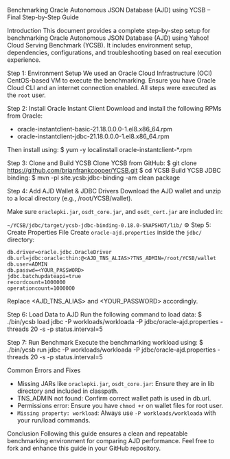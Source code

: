 Benchmarking Oracle Autonomous JSON Database (AJD) using YCSB – Final Step-by-Step Guide

Introduction
This document provides a complete step-by-step setup for benchmarking Oracle Autonomous JSON Database (AJD) using Yahoo! Cloud Serving Benchmark (YCSB). It includes environment setup, dependencies, configurations, and troubleshooting based on real execution experience.


Step 1: Environment Setup
We used an Oracle Cloud Infrastructure (OCI) CentOS-based VM to execute the benchmarking.
Ensure you have Oracle Cloud CLI and an internet connection enabled. All steps were executed as the `root` user.

Step 2: Install Oracle Instant Client
Download and install the following RPMs from Oracle:
- oracle-instantclient-basic-21.18.0.0.0-1.el8.x86_64.rpm
- oracle-instantclient-jdbc-21.18.0.0.0-1.el8.x86_64.rpm

Then install using:
$ yum -y localinstall oracle-instantclient-*.rpm


Step 3: Clone and Build YCSB
Clone YCSB from GitHub:
$ git clone https://github.com/brianfrankcooper/YCSB.git
$ cd YCSB
Build YCSB JDBC binding:
$ mvn -pl site.ycsb:jdbc-binding -am clean package


Step 4: Add AJD Wallet & JDBC Drivers
Download the AJD wallet and unzip to a local directory (e.g., /root/YCSB/wallet).

Make sure `oraclepki.jar`, `osdt_core.jar`, and `osdt_cert.jar` are included in:

`~/YCSB/jdbc/target/ycsb-jdbc-binding-0.18.0-SNAPSHOT/lib/`
⚙ Step 5: Create Properties File
Create `oracle-ajd.properties` inside the `jdbc/` directory:

```
db.driver=oracle.jdbc.OracleDriver
db.url=jdbc:oracle:thin:@<AJD_TNS_ALIAS>?TNS_ADMIN=/root/YCSB/wallet
db.user=ADMIN
db.passwd=<YOUR_PASSWORD>
jdbc.batchupdateapi=true
recordcount=1000000
operationcount=1000000
```

Replace <AJD_TNS_ALIAS> and <YOUR_PASSWORD> accordingly.

Step 6: Load Data to AJD
Run the following command to load data:
$ ./bin/ycsb load jdbc -P workloads/workloada -P jdbc/oracle-ajd.properties -threads 20 -s -p status.interval=5


Step 7: Run Benchmark
Execute the benchmarking workload using:
$ ./bin/ycsb run jdbc -P workloads/workloada -P jdbc/oracle-ajd.properties -threads 20 -s -p status.interval=5

Common Errors and Fixes

- Missing JARs like `oraclepki.jar`, `osdt_core.jar`: Ensure they are in lib directory and included in classpath.
- TNS_ADMIN not found: Confirm correct wallet path is used in db.url.
- Permissions error: Ensure you have `chmod +r` on wallet files for root user.
- `Missing property: workload`: Always use `-P workloads/workloada` with your run/load commands.

Conclusion
Following this guide ensures a clean and repeatable benchmarking environment for comparing AJD performance. Feel free to fork and enhance this guide in your GitHub repository.
